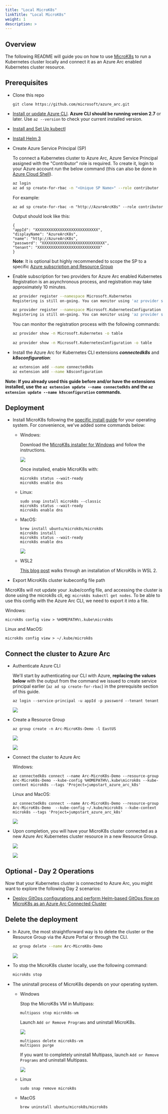```yaml
---
title: "Local MicroK8s"
linkTitle: "Local MicroK8s"
weight: 1
description: >
---
```


## Overview

The following README will guide you on how to use [MicroK8s](https://microk8s.io/) to run a Kubernetes cluster locally and connect it as an Azure Arc enabled Kubernetes cluster resource.

## Prerequisites

* Clone this repo

    ```terminal
    git clone https://github.com/microsoft/azure_arc.git
    ```
    
* [Install or update Azure CLI](https://docs.microsoft.com/en-us/cli/azure/install-azure-cli?view=azure-cli-latest). **Azure CLI should be running version 2.7** or later. Use ```az --version``` to check your current installed version.

* [Install and Set Up kubectl](https://kubernetes.io/docs/tasks/tools/install-kubectl/)

* [Install Helm 3](https://helm.sh/docs/intro/install/)

* Create Azure Service Principal (SP)   

    To connect a Kubernetes cluster to Azure Arc, Azure Service Principal assigned with the "Contributor" role is required. To create it, login to your Azure account run the below command (this can also be done in [Azure Cloud Shell](https://shell.azure.com/)).

    ```bash
    az login
    az ad sp create-for-rbac -n "<Unique SP Name>" --role contributor
    ```

    For example:

    ```az ad sp create-for-rbac -n "http://AzureArcK8s" --role contributor```

    Output should look like this:

    ```
    {
    "appId": "XXXXXXXXXXXXXXXXXXXXXXXXXXXX",
    "displayName": "AzureArcK8s",
    "name": "http://AzureArcK8s",
    "password": "XXXXXXXXXXXXXXXXXXXXXXXXXXXX",
    "tenant": "XXXXXXXXXXXXXXXXXXXXXXXXXXXX"
    }
    ```
    
    **Note**: It is optional but highly recommended to scope the SP to a specific [Azure subscription and Resource Group](https://docs.microsoft.com/en-us/cli/azure/ad/sp?view=azure-cli-latest) 

* Enable subscription for two providers for Azure Arc enabled Kubernetes<br> 
  Registration is an asynchronous process, and registration may take approximately 10 minutes.
  ```bash
  az provider register --namespace Microsoft.Kubernetes
  Registering is still on-going. You can monitor using 'az provider show -n Microsoft.Kubernetes'

  az provider register --namespace Microsoft.KubernetesConfiguration
  Registering is still on-going. You can monitor using 'az provider show -n Microsoft.KubernetesConfiguration'
  ```
  You can monitor the registration process with the following commands:
  ```bash
  az provider show -n Microsoft.Kubernetes -o table
 
  az provider show -n Microsoft.KubernetesConfiguration -o table
  ```

* Install the Azure Arc for Kubernetes CLI extensions ***connectedk8s*** and ***k8sconfiguration***:

  ```bash
  az extension add --name connectedk8s
  az extension add --name k8sconfiguration
  ```

**Note: If you already used this guide before and/or have the extensions installed, use the ```az extension update --name connectedk8s``` and the ```az extension update --name k8sconfiguration``` commands.**

## Deployment

* Install MicroK8s following the [specific install guide](https://microk8s.io/) for your operating system. For convenience, we've added some commands below:

  * Windows:
  
    Download the [MicroK8s installer for Windows](https://microk8s.io/docs/install-alternatives#heading--windows) and follow the instructions. 

    ![](https://aws1.discourse-cdn.com/business6/uploads/kubernetes/original/2X/c/cc39a370d6a9f62bbcfa0b84ba8356da84a4c8c1.png)

    Once installed, enable MicroK8s with:

    ```terminal
    microk8s status --wait-ready
    microk8s enable dns
    ```

  * Linux:
    ```terminal
    sudo snap install microk8s --classic
    microk8s status --wait-ready
    microk8s enable dns
    
    ```
  * MacOS:
    ```
    brew install ubuntu/microk8s/microk8s
    microk8s install
    microk8s status --wait-ready
    microk8s enable dns
    ```

    ![](https://assets.ubuntu.com/v1/670398bd-mac1.png)

  * WSL2

    [This blog post](https://ubuntu.com/blog/kubernetes-on-windows-with-microk8s-and-wsl-2) walks through an installation of MicroK8s in WSL 2.

* Export MicroK8s cluster kubeconfig file path

MicroK8s will not update your .kube/config file, and accessing the cluster is done using the microk8s cli, eg: `microk8s kubectl get nodes`. To be able to use this config with the Azure Arc CLI, we need to export it into a file.

  Windows: 
  ```
  microk8s config view > %HOMEPATH%\.kube\microk8s
  ```
  Linux and MacOS: 

  ```
  microk8s config view > ~/.kube/microk8s
  ```

## Connect the cluster to Azure Arc

* Authenticate Azure CLI

  We'll start by authenticating our CLI with Azure, **replacing the values below** with the output from the command we issued to create service principal earlier (`az ad sp create-for-rbac`) in the prerequisite section of this guide.

  ```
  az login --service-principal -u appId -p password --tenant tenant
  ```

  ![](./01.png)

* Create a Resource Group

  ```
  az group create -n Arc-MicroK8s-Demo -l EastUS
  ```

  ![](./02.png)

  ![](./03.png)

* Connect the cluster to Azure Arc

  Windows:
  ```
  az connectedk8s connect --name Arc-MicroK8s-Demo --resource-group Arc-MicroK8s-Demo --kube-config %HOMEPATH%\.kube\microk8s --kube-context microk8s --tags 'Project=jumpstart_azure_arc_k8s'
  ```
  Linux and MacOS:
  ```
  az connectedk8s connect --name Arc-MicroK8s-Demo --resource-group Arc-MicroK8s-Demo  --kube-config ~/.kube/microk8s --kube-context microk8s --tags 'Project=jumpstart_azure_arc_k8s'
  ```

  ![](./04.png)

* Upon completion, you will have your MicroK8s cluster connected as a new Azure Arc Kubernetes cluster resource in a new Resource Group.

  ![](./05.png)

  ![](./06.png)

## Optional - Day 2 Operations

Now that your Kubernetes cluster is connected to Azure Arc, you might want to explore the following Day 2 scenarios:

- [Deploy GitOps configurations and perform Helm-based GitOps flow on MicroK8s as an Azure Arc Connected Cluster](../../azure-arc-enabled-kubernetes-day-2-scenarios-&-use-cases/microk8s/local_microk8s_gitops_helm)

## Delete the deployment

* In Azure, the most straightforward way is to delete the cluster or the Resource Group via the Azure Portal or through the CLI.

    ```bash
    az group delete --name Arc-MicroK8s-Demo
    ```

  ![](./07.png)

* To stop the MicroK8s cluster locally, use the following command:
    ```bash
    microk8s stop
    ```

* The uninstall process of MicroK8s depends on your operating system.

  * Windows

    Stop the MicroK8s VM in Multipass:
    ```
    multipass stop microk8s-vm
    ```
    Launch `Add or Remove Programs` and uninstall MicroK8s.

    ![](./08.png)

    ```
    multipass delete microk8s-vm
    multipass purge
    ```

    If you want to completely uninstall Multipass, launch `Add or Remove Programs` and uninstall Multipass.

    ![](./09.png)

  * Linux
    ```
    sudo snap remove microk8s
    ```
  
  * MacOS
    ```
    brew uninstall ubuntu/microk8s/microk8s
    ```
